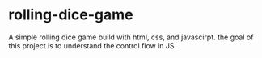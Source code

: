 # rolling-dice-game

A simple rolling dice game build with html, css, and javascirpt. the goal of this project is to understand the control flow in JS.
